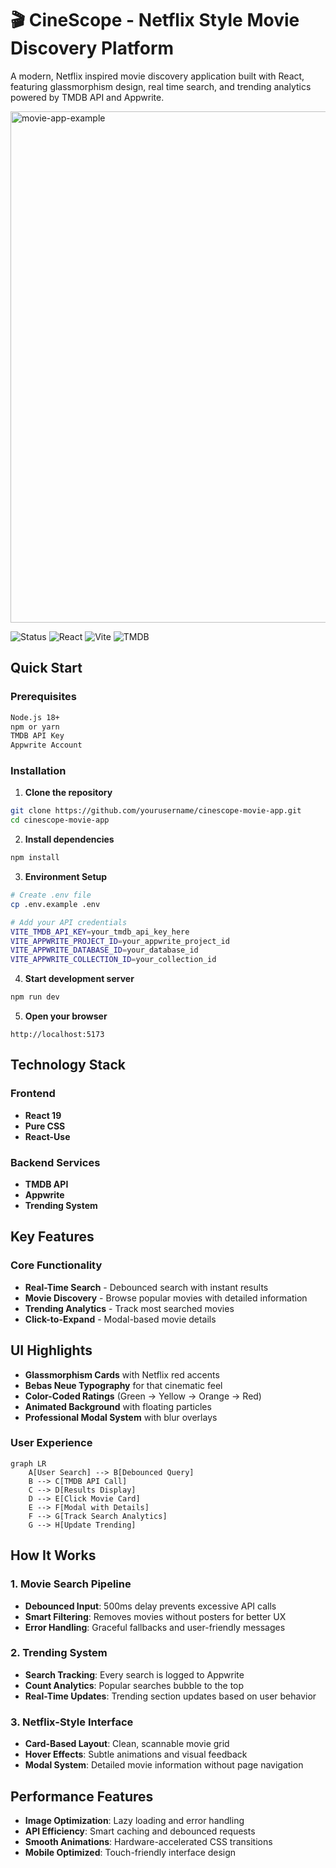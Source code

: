# 🎬 CineScope - Netflix Style Movie Discovery Platform

A modern, Netflix inspired movie discovery application built with React, featuring glassmorphism design, real time search, and trending analytics powered by TMDB API and Appwrite.

<img width="964" height="818" alt="movie-app-example" src="https://github.com/user-attachments/assets/4a46e4ff-f9ef-4e6f-804c-5f8f0910ff02" />


![Status](https://img.shields.io/badge/Status-Production%20Ready-brightgreen)
![React](https://img.shields.io/badge/React-19+-blue)
![Vite](https://img.shields.io/badge/Vite-6.0+-purple)
![TMDB](https://img.shields.io/badge/TMDB-API%20Powered-orange)

## Quick Start

### Prerequisites
```bash
Node.js 18+
npm or yarn
TMDB API Key
Appwrite Account
```

### Installation

1. **Clone the repository**
```bash
git clone https://github.com/yourusername/cinescope-movie-app.git
cd cinescope-movie-app
```

2. **Install dependencies**
```bash
npm install
```

3. **Environment Setup**
```bash
# Create .env file
cp .env.example .env

# Add your API credentials
VITE_TMDB_API_KEY=your_tmdb_api_key_here
VITE_APPWRITE_PROJECT_ID=your_appwrite_project_id
VITE_APPWRITE_DATABASE_ID=your_database_id
VITE_APPWRITE_COLLECTION_ID=your_collection_id
```

4. **Start development server**
```bash
npm run dev
```

5. **Open your browser**
```
http://localhost:5173
```

## Technology Stack

### **Frontend**
- **React 19**
- **Pure CSS**
- **React-Use**

### **Backend Services**
- **TMDB API**
- **Appwrite**
- **Trending System**

## Key Features

### **Core Functionality**
- **Real-Time Search** - Debounced search with instant results
- **Movie Discovery** - Browse popular movies with detailed information
- **Trending Analytics** - Track most searched movies
- **Click-to-Expand** - Modal-based movie details

## UI Highlights

- **Glassmorphism Cards** with Netflix red accents
- **Bebas Neue Typography** for that cinematic feel
- **Color-Coded Ratings** (Green → Yellow → Orange → Red)
- **Animated Background** with floating particles
- **Professional Modal System** with blur overlays

### **User Experience**
```mermaid
graph LR
    A[User Search] --> B[Debounced Query]
    B --> C[TMDB API Call]
    C --> D[Results Display]
    D --> E[Click Movie Card]
    E --> F[Modal with Details]
    F --> G[Track Search Analytics]
    G --> H[Update Trending]
```

## How It Works

### 1. **Movie Search Pipeline**
- **Debounced Input**: 500ms delay prevents excessive API calls
- **Smart Filtering**: Removes movies without posters for better UX
- **Error Handling**: Graceful fallbacks and user-friendly messages

### 2. **Trending System**
- **Search Tracking**: Every search is logged to Appwrite
- **Count Analytics**: Popular searches bubble to the top
- **Real-Time Updates**: Trending section updates based on user behavior

### 3. **Netflix-Style Interface**
- **Card-Based Layout**: Clean, scannable movie grid
- **Hover Effects**: Subtle animations and visual feedback
- **Modal System**: Detailed movie information without page navigation

## Performance Features

- **Image Optimization**: Lazy loading and error handling
- **API Efficiency**: Smart caching and debounced requests  
- **Smooth Animations**: Hardware-accelerated CSS transitions
- **Mobile Optimized**: Touch-friendly interface design
